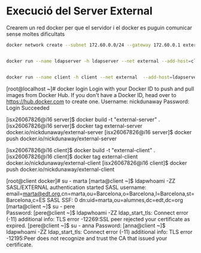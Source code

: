 # Execució del Server External

Crearem un red docker per que el servidor i el docker es puguin comunicar sense moltes dificultats

```bash
docker network create --subnet 172.60.0.0/24 --gateway 172.60.0.1 external

```


```bash

docker run --name ldapserver -h ldapserver --net external --add-host=client:172.60.0.3 --ip 172.60.0.2 -d nickdunaway/external-server 

```


```bash

docker run --name client -h client --net external  --add-host=ldapserver:172.60.0.2 --ip 172.60.0.3 -it nickdunaway/external-client

```



[root@localhost ~]# docker login
Login with your Docker ID to push and pull images from Docker Hub. If you don't have a Docker ID, head over to https://hub.docker.com to create one.
Username: nickdunaway
Password: 
Login Succeeded


[isx26067826@i16 server]$ docker build -t "external-server" .
[isx26067826@i16 server]$ docker tag external-server docker.io/nickdunaway/external-server
[isx26067826@i16 server]$ docker push docker.io/nickdunaway/external-server



[isx26067826@i16 client]$ docker build -t "external-client" .
[isx26067826@i16 client]$ docker tag external-client docker.io/nickdunaway/external-client
[isx26067826@i16 client]$ docker push docker.io/nickdunaway/external-client


[root@client docker]# su - marta
[marta@client ~]$ ldapwhoami -ZZ
SASL/EXTERNAL authentication started
SASL username: email=marta@edt.org,cn=marta,ou=Barcelona,o=Barcelona,l=Barcelona,st=Barcelona,c=ES
SASL SSF: 0
dn:uid=marta,ou=alumnes,dc=edt,dc=org
[marta@client ~]$ su - pere     
Password: 
[pere@client ~]$ ldapwhoami -ZZ
ldap_start_tls: Connect error (-11)
	additional info: TLS error -12269:SSL peer rejected your certificate as expired.
[pere@client ~]$ su - anna
Password: 
[anna@client ~]$ ldapwhoami -ZZ
ldap_start_tls: Connect error (-11)
	additional info: TLS error -12195:Peer does not recognize and trust the CA that issued your certificate.
